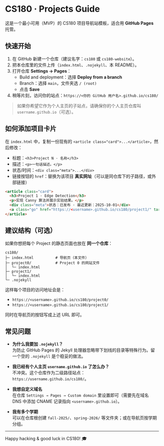 # CS180 · Projects Guide

这是一个最小可用（MVP）的 CS180 项目导航站模板，适合用 **GitHub Pages** 托管。

## 快速开始

1. 在 GitHub 新建一个仓库（建议名字：`cs180` 或 `cs180-website`）。
2. 把本仓库里的文件上传（`index.html`、`.nojekyll`、本 README）。
3. 打开仓库 **Settings → Pages**：
   - Build and deployment：选择 **Deploy from a branch**
   - Branch：选择 `main`，文件夹选 `/ (root)`
   - 点击 **Save**
4. 稍等片刻，访问你的站点：`https://<你的 GitHub 用户名>.github.io/cs180/`

> 如果你希望它作为个人主页的子站点，请确保你的个人主页仓库叫 `username.github.io`（可选）。

## 如何添加项目卡片

在 `index.html` 中，复制一份现有的 `<article class="card">...</article>`，然后修改：

- 标题：`<h3>Project N · 名称</h3>`
- 描述：`<p>一句话描述。</p>`
- 状态/时间：`<div class="meta">...</div>`
- 链接按钮的 `href`：替换为该项目 **真实网址**（可以是同仓库下的子路径，或外部链接）

```html
<article class="card">
  <h3>Project 1 · Edge Detection</h3>
  <p>实现 Canny 算法并展示实验结果。</p>
  <div class="meta">状态：已发布 · 最近更新：2025-10-01</div>
  <a class="go" href="https://<username>.github.io/cs180/project1/" target="_blank" rel="noopener">进入 Project 1 →</a>
</article>
```

## 建议结构（可选）

如果你想把每个 Project 的静态页面也放在 **同一个仓库**：

```
cs180/
├─ index.html          # 导航页（本文件）
├─ project0/           # Project 0 的网站文件
│  └─ index.html
├─ project1/
│  └─ index.html
└─ .nojekyll
```

这样每个项目的访问地址会是：

- `https://<username>.github.io/cs180/project0/`
- `https://<username>.github.io/cs180/project1/`

同时在导航页的按钮写成上述 URL 即可。

## 常见问题

- **为什么我要加 `.nojekyll`？**  
  为防止 GitHub Pages 的 Jekyll 处理器忽略带下划线的目录等特殊行为。留一个空的 `.nojekyll` 是个稳妥的做法。

- **我已经有个人主页 `username.github.io` 了怎么办？**  
  不冲突。这个仓库作为二级路径站点：`https://username.github.io/cs180/`。

- **我想自定义域名**  
  在仓库 `Settings → Pages → Custom domain` 里设置即可（需要先在域名 DNS 中添加 CNAME 记录指向 `<username>.github.io`）。

- **我有多个学期**  
  可以在仓库根创建 `fall-2025/`、`spring-2026/` 等文件夹；或在导航页按学期分组。

---

Happy hacking & good luck in CS180! 🎓
